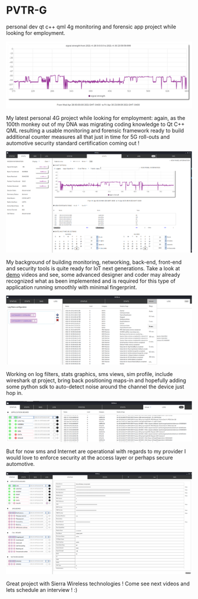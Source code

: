 # PVTR-G
personal dev qt c++ qml 4g monitoring and forensic app project while looking for employment.

![Image of PVTR-G](https://github.com/packetqc/PVTR-G/blob/master/pvtr-g.png)

My latest personal 4G project while looking for employment: again, as the 100th monkey out of my DNA was migrating coding knowledge to Qt C++ QML resulting a usable monitoring and forensic framework ready to build additional counter measures all that just in time for 5G roll-outs and automotive security standard certification coming out ! 

![Image of STATS](https://github.com/packetqc/PVTR-G/blob/master/pvtr-g-stats.png)

My background of building monitoring, networking, back-end, front-end and security tools is quite ready for IoT next generations. Take a look at [demo](https://github.com/packetqc/PVTR-G/blob/master/pvtr-g.mp4) videos and see, some advanced designer and coder may already recognized what as been implemented and is required for this type of application running smoothly with minimal fingerprint. 

![Image of LOGS](https://github.com/packetqc/PVTR-G/blob/master/pvtr-g-logs.png)

Working on log filters, stats graphics, sms views, sim profile, include wireshark qt project, bring back positioning maps-in  and hopefully adding some python sdk to auto-detect noise around the channel the device just hop in. 

![Image of MON-LOG](https://github.com/packetqc/PVTR-G/blob/master/pvtr-g-log-mon.png)

But for now sms and Internet are operational with regards to my provider I would love to enforce security at the access layer or perhaps secure automotive. 

![Image of STATUS](https://github.com/packetqc/PVTR-G/blob/master/pvtr-g-status.png)

Great project with Sierra Wireless technologies ! Come see next videos and lets schedule an interview ! :)

